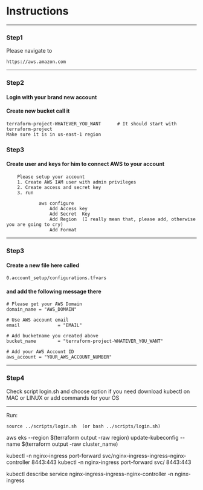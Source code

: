 # Instructions

----
### Step1
Please navigate to 
```
https://aws.amazon.com
```
----
### Step2
#### Login with your brand new account
#### Create new bucket call it 
```
terraform-project-WHATEVER_YOU_WANT      # It should start with terraform-project
Make sure it is in us-east-1 region
```
### Step3
#### Create user and keys for him to connect AWS to your account 

        Please setup your account
        1. Create AWS IAM user with admin privileges
        2. Create access and secret key 
        3. run 
            
                aws configure    
                    Add Access key
                    Add Secret  Key
                    Add Region  (I really mean that, please add, otherwise you are going to cry)
                    Add Format

----
### Step3
#### Create a new file here called 
```
0.account_setup/configurations.tfvars
```
#### and add the following message there 
```
# Please get your AWS Domain
domain_name = "AWS_DOMAIN"

# Use AWS account email
email              = "EMAIL"

# Add bucketname you created above
bucket_name        = "terraform-project-WHATEVER_YOU_WANT"

# Add your AWS Account ID
aws_account = "YOUR_AWS_ACCOUNT_NUMBER"
```
----
### Step4
Check script login.sh and choose option if you need download kubectl on MAC or LINUX or add commands for your OS

---

Run:
```
source ../scripts/login.sh  (or bash ../scripts/login.sh)

```


aws eks --region $(terraform output -raw region) update-kubeconfig --name $(terraform output -raw cluster_name)


kubectl -n nginx-ingress port-forward svc/nginx-ingress-ingress-nginx-controller 8443:443
kubectl -n nginx-ingress port-forward svc/<nginx-service-name> 8443:443

kubectl describe service nginx-ingress-ingress-nginx-controller -n nginx-ingress